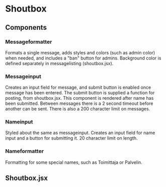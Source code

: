 # Shoutbox

## Components

### Messageformatter
Formats a single message, adds styles and colors (such as admin color) when needed, and includes a "ban" button for admins.
Background color is defined separately in messagelisting (shoutbox.jsx).

### Messageinput
Creates an input field for message, and submit button is enabled once message has been entered. The submit button is supplied a function for posting, from shoutbox.jsx.
This component is rendered after name has been submitted.
Between messages there is a 2 second timeout before another can be sent.
There is also a 200 character limit on messages.

### Nameinput
Styled about the same as messageinput. Creates an input field for name input and a button for submitting it.
20 character limit on length.

### Nameformatter
Formatting for some special names, such as Toimittaja or Palvelin.

## Shoutbox.jsx
